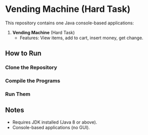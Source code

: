 # Vending Machine (Hard Task)

This repository contains one Java console-based applications:
1. **Vending Machine** (Hard Task)  
   - Features: View items, add to cart, insert money, get change.  

## How to Run

### Clone the Repository

### Compile the Programs

### Run Them

## Notes
- Requires JDK installed (Java 8 or above).  
- Console-based applications (no GUI).  
